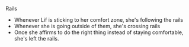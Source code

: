 Rails
- Whenever Lif is sticking to her comfort zone, she's following the rails
- Whenever she is going outside of them, she's crossing rails
- Once she affirms to do the right thing instead of staying comfortable, she's left the rails.
